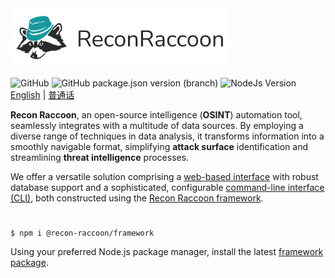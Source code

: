 <img src="https://github.com/recon-raccoon/framework/raw/main/assets/logo-text-wide.svg" width="350px">

![GitHub](https://img.shields.io/github/license/recon-raccoon/framework?style=flat-square&color=%2317999f)
![GitHub package.json version (branch)](https://img.shields.io/github/package-json/v/recon-raccoon/framework/main?style=flat-square&color=%2317999f)
![NodeJs Version](https://img.shields.io/badge/nodejs-v19.0.0+-%2361b04a?style=flat-square)
&nbsp; 
[English](/README.md) | [普通话](/README.cn.md)

**Recon Raccoon**, an open-source intelligence (**OSINT**) automation tool, seamlessly integrates with a multitude of data sources. By employing a diverse range of techniques in data analysis, it transforms information into a smoothly navigable format, simplifying **attack surface** identification and streamlining **threat intelligence** processes.

We offer a versatile solution comprising a [web-based interface](https://github.com/recon-raccoon/web) with robust database support and a sophisticated, configurable [command-line interface (CLI)](https://github.com/recon-raccoon/cli), both constructed using the [Recon Raccoon framework](https://github.com/recon-raccoon/framework). 

#

```
$ npm i @recon-raccoon/framework
```
Using your preferred Node.js package manager, install the latest [framework package](https://www.npmjs.com/package/@recon-raccoon/framework).
